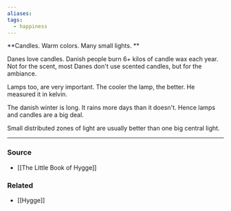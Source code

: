 ```yaml
---
aliases: 
tags:
  - happiness
---
```

**Candles. Warm colors. Many small lights. **

Danes love candles. Danish people burn 6+ kilos of candle wax each year. Not for the scent, most Danes don't use scented candles, but for the ambiance. 

Lamps too, are very important. The cooler the lamp, the better. He measured it in kelvin. 

The danish winter is long. It rains more days than it doesn't. Hence lamps and candles are a big deal.

Small distributed zones of light are usually better than one big central light. 

---

### Source
- [[The Little Book of Hygge]]

### Related
- [[Hygge]]